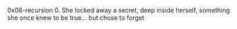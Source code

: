 0x08-recursion
0. She locked away a secret, deep inside herself, something she once knew to be true... but chose to forget
